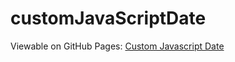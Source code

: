# customJavaScriptDate

Viewable on GitHub Pages: [Custom Javascript Date](https://freeflyfall.github.io/customJavaScriptDate/)
